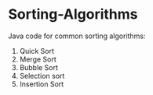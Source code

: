# Sorting-Algorithms

Java code for common sorting algorithms:
1. Quick Sort
2. Merge Sort
3. Bubble Sort
4. Selection sort
5. Insertion Sort
